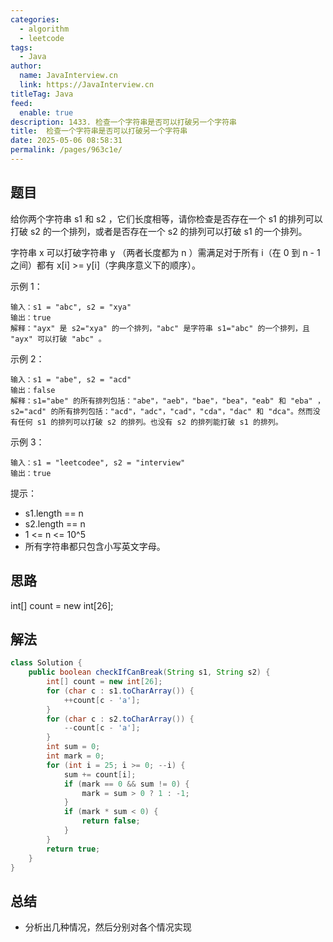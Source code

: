 ```yaml
---
categories: 
  - algorithm
  - leetcode
tags: 
  - Java
author: 
  name: JavaInterview.cn
  link: https://JavaInterview.cn
titleTag: Java
feed: 
  enable: true
description: 1433. 检查一个字符串是否可以打破另一个字符串
title:  检查一个字符串是否可以打破另一个字符串
date: 2025-05-06 08:58:31
permalink: /pages/963c1e/
---
```


## 题目
给你两个字符串 s1 和 s2 ，它们长度相等，请你检查是否存在一个 s1  的排列可以打破 s2 的一个排列，或者是否存在一个 s2 的排列可以打破 s1 的一个排列。

字符串 x 可以打破字符串 y （两者长度都为 n ）需满足对于所有 i（在 0 到 n - 1 之间）都有 x[i] >= y[i]（字典序意义下的顺序）。



示例 1：

    输入：s1 = "abc", s2 = "xya"
    输出：true
    解释："ayx" 是 s2="xya" 的一个排列，"abc" 是字符串 s1="abc" 的一个排列，且 "ayx" 可以打破 "abc" 。
示例 2：

    输入：s1 = "abe", s2 = "acd"
    输出：false
    解释：s1="abe" 的所有排列包括："abe"，"aeb"，"bae"，"bea"，"eab" 和 "eba" ，s2="acd" 的所有排列包括："acd"，"adc"，"cad"，"cda"，"dac" 和 "dca"。然而没有任何 s1 的排列可以打破 s2 的排列。也没有 s2 的排列能打破 s1 的排列。
示例 3：

    输入：s1 = "leetcodee", s2 = "interview"
    输出：true


提示：

* s1.length == n
* s2.length == n
* 1 <= n <= 10^5
* 所有字符串都只包含小写英文字母。


## 思路

int[] count = new int[26];

## 解法
```java
class Solution {
    public boolean checkIfCanBreak(String s1, String s2) {
        int[] count = new int[26];
        for (char c : s1.toCharArray()) {
            ++count[c - 'a'];
        }
        for (char c : s2.toCharArray()) {
            --count[c - 'a'];
        }
        int sum = 0;
        int mark = 0;
        for (int i = 25; i >= 0; --i) {
            sum += count[i];
            if (mark == 0 && sum != 0) {
                mark = sum > 0 ? 1 : -1;
            }
            if (mark * sum < 0) {
                return false;
            }
        }
        return true;
    }
}

```

## 总结

- 分析出几种情况，然后分别对各个情况实现 
